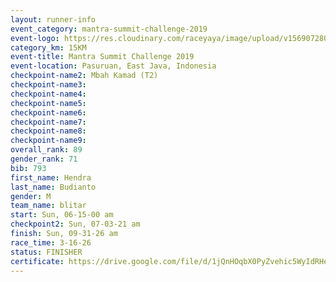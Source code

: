 ```yaml
---
layout: runner-info 
event_category: mantra-summit-challenge-2019 
event-logo: https://res.cloudinary.com/raceyaya/image/upload/v1569072809/logo/mantra-image_segrbx.jpg
category_km: 15KM 
event-title: Mantra Summit Challenge 2019 
event-location: Pasuruan, East Java, Indonesia 
checkpoint-name2: Mbah Kamad (T2) 
checkpoint-name3: 
checkpoint-name4: 
checkpoint-name5: 
checkpoint-name6: 
checkpoint-name7: 
checkpoint-name8: 
checkpoint-name9: 
overall_rank: 89
gender_rank: 71
bib: 793
first_name: Hendra
last_name: Budianto
gender: M
team_name: blitar
start: Sun, 06-15-00 am
checkpoint2: Sun, 07-03-21 am
finish: Sun, 09-31-26 am
race_time: 3-16-26
status: FINISHER
certificate: https://drive.google.com/file/d/1jQnHOqbX0PyZvehic5WyIdRHeCdYfXgM/view?usp=sharing
---
```


